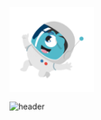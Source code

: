 

<img src="/astronauto.gif" margin-right="-75%" width="150" height="150"/>

![header](https://capsule-render.vercel.app/api?type=wave&color=gradient&height=300&section=footer&text=Tasca4%20JUnits&fontSize=90)

